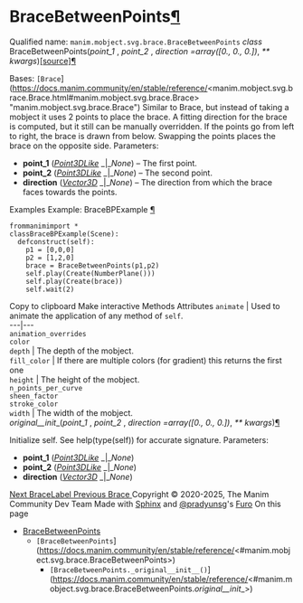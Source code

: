 # BraceBetweenPoints[¶](https://docs.manim.community/en/stable/reference/<#bracebetweenpoints> "Link to this heading")
Qualified name: `manim.mobject.svg.brace.BraceBetweenPoints`
_class_ BraceBetweenPoints(_point_1_ , _point_2_ , _direction =array([0., 0., 0.])_, _** kwargs_)[[source]](https://docs.manim.community/en/stable/reference/<../_modules/manim/mobject/svg/brace.html#BraceBetweenPoints>)[¶](https://docs.manim.community/en/stable/reference/<#manim.mobject.svg.brace.BraceBetweenPoints> "Link to this definition")
    
Bases: `[Brace`](https://docs.manim.community/en/stable/reference/<manim.mobject.svg.brace.Brace.html#manim.mobject.svg.brace.Brace> "manim.mobject.svg.brace.Brace")
Similar to Brace, but instead of taking a mobject it uses 2 points to place the brace.
A fitting direction for the brace is computed, but it still can be manually overridden. If the points go from left to right, the brace is drawn from below. Swapping the points places the brace on the opposite side.
Parameters:
    
  * **point_1** ([_Point3DLike_](https://docs.manim.community/en/stable/reference/<manim.typing.html#manim.typing.Point3DLike> "manim.typing.Point3DLike") _|__None_) – The first point.
  * **point_2** ([_Point3DLike_](https://docs.manim.community/en/stable/reference/<manim.typing.html#manim.typing.Point3DLike> "manim.typing.Point3DLike") _|__None_) – The second point.
  * **direction** ([_Vector3D_](https://docs.manim.community/en/stable/reference/<manim.typing.html#manim.typing.Vector3D> "manim.typing.Vector3D") _|__None_) – The direction from which the brace faces towards the points.


Examples
Example: BraceBPExample [¶](https://docs.manim.community/en/stable/reference/<#bracebpexample>)
```
frommanimimport *
classBraceBPExample(Scene):
  defconstruct(self):
    p1 = [0,0,0]
    p2 = [1,2,0]
    brace = BraceBetweenPoints(p1,p2)
    self.play(Create(NumberPlane()))
    self.play(Create(brace))
    self.wait(2)

```
Copy to clipboard
Make interactive
Methods
Attributes
`animate` | Used to animate the application of any method of `self`.  
---|---  
`animation_overrides`  
`color`  
`depth` | The depth of the mobject.  
`fill_color` | If there are multiple colors (for gradient) this returns the first one  
`height` | The height of the mobject.  
`n_points_per_curve`  
`sheen_factor`  
`stroke_color`  
`width` | The width of the mobject.  
_original__init__(_point_1_ , _point_2_ , _direction =array([0., 0., 0.])_, _** kwargs_)[¶](https://docs.manim.community/en/stable/reference/<#manim.mobject.svg.brace.BraceBetweenPoints._original__init__> "Link to this definition")
    
Initialize self. See help(type(self)) for accurate signature.
Parameters:
    
  * **point_1** ([_Point3DLike_](https://docs.manim.community/en/stable/reference/<manim.typing.html#manim.typing.Point3DLike> "manim.typing.Point3DLike") _|__None_)
  * **point_2** ([_Point3DLike_](https://docs.manim.community/en/stable/reference/<manim.typing.html#manim.typing.Point3DLike> "manim.typing.Point3DLike") _|__None_)
  * **direction** ([_Vector3D_](https://docs.manim.community/en/stable/reference/<manim.typing.html#manim.typing.Vector3D> "manim.typing.Vector3D") _|__None_)


[ Next BraceLabel ](https://docs.manim.community/en/stable/reference/<manim.mobject.svg.brace.BraceLabel.html>) [ Previous Brace ](https://docs.manim.community/en/stable/reference/<manim.mobject.svg.brace.Brace.html>)
Copyright © 2020-2025, The Manim Community Dev Team 
Made with [Sphinx](https://docs.manim.community/en/stable/reference/<https:/www.sphinx-doc.org/>) and [@pradyunsg](https://docs.manim.community/en/stable/reference/<https:/pradyunsg.me>)'s [Furo](https://docs.manim.community/en/stable/reference/<https:/github.com/pradyunsg/furo>)
On this page 
  * [BraceBetweenPoints](https://docs.manim.community/en/stable/reference/<#>)
    * `[BraceBetweenPoints`](https://docs.manim.community/en/stable/reference/<#manim.mobject.svg.brace.BraceBetweenPoints>)
      * `[BraceBetweenPoints._original__init__()`](https://docs.manim.community/en/stable/reference/<#manim.mobject.svg.brace.BraceBetweenPoints._original__init__>)


